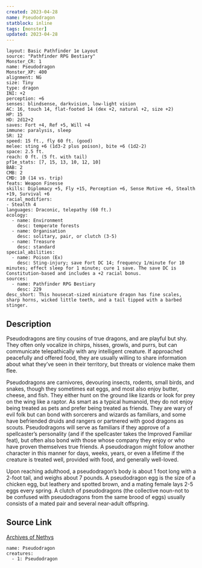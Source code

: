```yaml
---
created: 2023-04-28
name: Pseudodragon
statblock: inline
tags: [monster]
updated: 2023-04-28
---
```

```statblock
layout: Basic Pathfinder 1e Layout
source: "Pathfinder RPG Bestiary"
Monster_CR: 1
name: Pseudodragon
Monster_XP: 400
alignment: NG
size: Tiny
type: dragon
INI: +2
perception: +6
senses: blindsense, darkvision, low-light vision
AC: 16, touch 14, flat-footed 14 (dex +2, natural +2, size +2)
HP: 15
HD: 2d12+2
saves: Fort +4, Ref +5, Will +4
immune: paralysis, sleep
SR: 12
speed: 15 ft., fly 60 ft. (good)
melee: sting +6 (1d3-2 plus poison), bite +6 (1d2-2)
space: 2.5 ft.
reach: 0 ft. (5 ft. with tail)
pf1e_stats: [7, 15, 13, 10, 12, 10]
BAB: 2
CMB: 2
CMD: 10 (14 vs. trip)
feats: Weapon Finesse
skills: Diplomacy +5, Fly +15, Perception +6, Sense Motive +6, Stealth +19, Survival +6
racial_modifiers:
- Stealth 4
languages: Draconic, telepathy (60 ft.)
ecology:
  - name: Environment
    desc: temperate forests
  - name: Organisation
    desc: solitary, pair, or clutch (3-5)
  - name: Treasure
    desc: standard
special_abilities:
  - name: Poison (Ex)
    desc: Sting-injury; save Fort DC 14; frequency 1/minute for 10 minutes; effect sleep for 1 minute; cure 1 save. The save DC is Constitution-based and includes a +2 racial bonus.
sources:
  - name: Pathfinder RPG Bestiary
    desc: 229
desc_short: This housecat-sized miniature dragon has fine scales, sharp horns, wicked little teeth, and a tail tipped with a barbed stinger.
```
## Description
Pseudodragons are tiny cousins of true dragons, and are playful but shy. They often only vocalize in chirps, hisses, growls, and purrs, but can communicate telepathically with any intelligent creature. If approached peacefully and offered food, they are usually willing to share information about what they’ve seen in their territory, but threats or violence make them flee.

Pseudodragons are carnivores, devouring insects, rodents, small birds, and snakes, though they sometimes eat eggs, and most also enjoy butter, cheese, and fish. They either hunt on the ground like lizards or look for prey on the wing like a raptor. As smart as a typical humanoid, they do not enjoy being treated as pets and prefer being treated as friends. They are wary of evil folk but can bond with sorcerers and wizards as familiars, and some have befriended druids and rangers or partnered with good dragons as scouts. Pseudodragons will serve as familiars if they approve of a spellcaster’s personality (and if the spellcaster takes the Improved Familiar feat), but often also bond with those whose company they enjoy or who have proven themselves true friends. A pseudodragon might follow another character in this manner for days, weeks, years, or even a lifetime if the creature is treated well, provided with food, and generally well-loved.

Upon reaching adulthood, a pseudodragon’s body is about 1 foot long with a 2-foot tail, and weighs about 7 pounds. A pseudodragon egg is the size of a chicken egg, but leathery and spotted brown, and a mating female lays 2-5 eggs every spring. A clutch of pseudodragons (the collective noun-not to be confused with pseudodragons from the same brood of eggs) usually consists of a mated pair and several near-adult offspring.
## Source Link
[Archives of Nethys](https://aonprd.com/MonsterDisplay.aspx?ItemName=Pseudodragon)
```encounter-table
name: Pseudodragon
creatures:
  - 1: Pseudodragon
```
